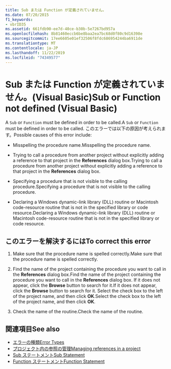 ```yaml
---
title: Sub または Function が定義されていません。
ms.date: 07/20/2015
f1_keywords:
- vbrID35
ms.assetid: 661fdb90-ee7d-40ce-b30b-5e7267bd957a
ms.openlocfilehash: 8b81460eccb6be8baa2ea7bc68d0f80c9d16398e
ms.sourcegitcommit: 17ee6605e01ef32506f8fdc686954244ba6911de
ms.translationtype: MT
ms.contentlocale: ja-JP
ms.lasthandoff: 11/22/2019
ms.locfileid: "74349577"
---
```

# <a name="sub-or-function-not-defined-visual-basic"></a><span data-ttu-id="fa2cf-102">Sub または Function が定義されていません。(Visual Basic)</span><span class="sxs-lookup"><span data-stu-id="fa2cf-102">Sub or Function not defined (Visual Basic)</span></span>
<span data-ttu-id="fa2cf-103">A `Sub` or `Function` must be defined in order to be called.</span><span class="sxs-lookup"><span data-stu-id="fa2cf-103">A `Sub` or `Function` must be defined in order to be called.</span></span> <span data-ttu-id="fa2cf-104">このエラーでは以下の原因が考えられます。</span><span class="sxs-lookup"><span data-stu-id="fa2cf-104">Possible causes of this error include:</span></span>  
  
- <span data-ttu-id="fa2cf-105">Misspelling the procedure name.</span><span class="sxs-lookup"><span data-stu-id="fa2cf-105">Misspelling the procedure name.</span></span>  
  
- <span data-ttu-id="fa2cf-106">Trying to call a procedure from another project without explicitly adding a reference to that project in the **References** dialog box.</span><span class="sxs-lookup"><span data-stu-id="fa2cf-106">Trying to call a procedure from another project without explicitly adding a reference to that project in the **References** dialog box.</span></span>  
  
- <span data-ttu-id="fa2cf-107">Specifying a procedure that is not visible to the calling procedure.</span><span class="sxs-lookup"><span data-stu-id="fa2cf-107">Specifying a procedure that is not visible to the calling procedure.</span></span>  
  
- <span data-ttu-id="fa2cf-108">Declaring a Windows dynamic-link library (DLL) routine or Macintosh code-resource routine that is not in the specified library or code resource.</span><span class="sxs-lookup"><span data-stu-id="fa2cf-108">Declaring a Windows dynamic-link library (DLL) routine or Macintosh code-resource routine that is not in the specified library or code resource.</span></span>  
  
## <a name="to-correct-this-error"></a><span data-ttu-id="fa2cf-109">このエラーを解決するには</span><span class="sxs-lookup"><span data-stu-id="fa2cf-109">To correct this error</span></span>  
  
1. <span data-ttu-id="fa2cf-110">Make sure that the procedure name is spelled correctly.</span><span class="sxs-lookup"><span data-stu-id="fa2cf-110">Make sure that the procedure name is spelled correctly.</span></span>  
  
2. <span data-ttu-id="fa2cf-111">Find the name of the project containing the procedure you want to call in the **References** dialog box.</span><span class="sxs-lookup"><span data-stu-id="fa2cf-111">Find the name of the project containing the procedure you want to call in the **References** dialog box.</span></span> <span data-ttu-id="fa2cf-112">If it does not appear, click the **Browse** button to search for it.</span><span class="sxs-lookup"><span data-stu-id="fa2cf-112">If it does not appear, click the **Browse** button to search for it.</span></span> <span data-ttu-id="fa2cf-113">Select the check box to the left of the project name, and then click **OK**.</span><span class="sxs-lookup"><span data-stu-id="fa2cf-113">Select the check box to the left of the project name, and then click **OK**.</span></span>  
  
3. <span data-ttu-id="fa2cf-114">Check the name of the routine.</span><span class="sxs-lookup"><span data-stu-id="fa2cf-114">Check the name of the routine.</span></span>  
  
## <a name="see-also"></a><span data-ttu-id="fa2cf-115">関連項目</span><span class="sxs-lookup"><span data-stu-id="fa2cf-115">See also</span></span>

- [<span data-ttu-id="fa2cf-116">エラーの種類</span><span class="sxs-lookup"><span data-stu-id="fa2cf-116">Error Types</span></span>](../../../visual-basic/programming-guide/language-features/error-types.md)
- [<span data-ttu-id="fa2cf-117">プロジェクト内の参照の管理</span><span class="sxs-lookup"><span data-stu-id="fa2cf-117">Managing references in a project</span></span>](/visualstudio/ide/managing-references-in-a-project)
- [<span data-ttu-id="fa2cf-118">Sub ステートメント</span><span class="sxs-lookup"><span data-stu-id="fa2cf-118">Sub Statement</span></span>](../../../visual-basic/language-reference/statements/sub-statement.md)
- [<span data-ttu-id="fa2cf-119">Function ステートメント</span><span class="sxs-lookup"><span data-stu-id="fa2cf-119">Function Statement</span></span>](../../../visual-basic/language-reference/statements/function-statement.md)
